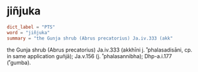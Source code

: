 # jiñjuka

``` toml
dict_label = "PTS"
word = "jiñjuka"
summary = "the Gunja shrub (Abrus precatorius) Ja.iv.333 (akk"
```

the Gunja shrub (Abrus precatorius) Ja.iv.333 (akkhīni j. ˚phalasadisāni, cp. in same application guñjā); Ja.v.156 (j. ˚phalasannibha); Dhp\-a.i.177 (˚gumba).

